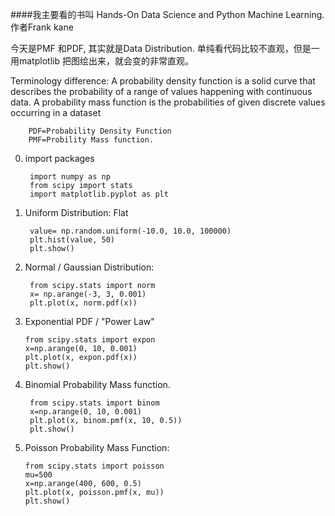 ####我主要看的书叫 Hands-On Data Science and Python Machine Learning.  作者Frank kane    

今天是PMF 和PDF, 其实就是Data Distribution. 单纯看代码比较不直观，但是一用matplotlib 把图绘出来，就会变的非常直观。   

Terminology difference: A probability density function is a solid curve that describes the probability of a range of values happening with continuous data. A probability mass
function is the probabilities of given discrete values occurring in a dataset  


    
    
        PDF=Probability Density Function
        PMF=Probility Mass function.
    

0. import packages   

        
        import numpy as np
        from scipy import stats
        import matplotlib.pyplot as plt
    

1. Uniform Distribution: Flat  

    
        value= np.random.uniform(-10.0, 10.0, 100000)
        plt.hist(value, 50)
        plt.show()
    

2. Normal / Gaussian Distribution:  


    
        from scipy.stats import norm
        x= np.arange(-3, 3, 0.001)
        plt.plot(x, norm.pdf(x))
    
3.  Exponential PDF / "Power Law" 

    
        from scipy.stats import expon
        x=np.arange(0, 10, 0.001)
        plt.plot(x, expon.pdf(x))
        plt.show()
    

4. Binomial Probability Mass function.  

    
        from scipy.stats import binom
        x=np.arange(0, 10, 0.001)
        plt.plot(x, binom.pmf(x, 10, 0.5))
        plt.show()
    

5.  Poisson Probability Mass Function:

    
        from scipy.stats import poisson
        mu=500
        x=np.arange(400, 600, 0.5)
        plt.plot(x, poisson.pmf(x, mu))
        plt.show()

<EOF>